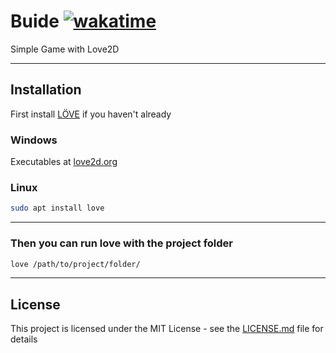# Buide   [![wakatime](https://wakatime.com/badge/github/AhmedDawoud3/Buide.svg)](https://wakatime.com/badge/github/AhmedDawoud3/Buide)
Simple Game with Love2D

---
## Installation
First install [LÖVE](https://love2d.org/) if you haven't already

### Windows<br>
Executables at [love2d.org](https://love2d.org/)

### Linux
```bash
sudo apt install love
```
---

### Then you can run love with the project folder
```bash
love /path/to/project/folder/
```

---

## License

This project is licensed under the MIT License - see the [LICENSE.md](https://github.com/AhmedDawoud3/Buide/blob/main/LICENSE) file for details
